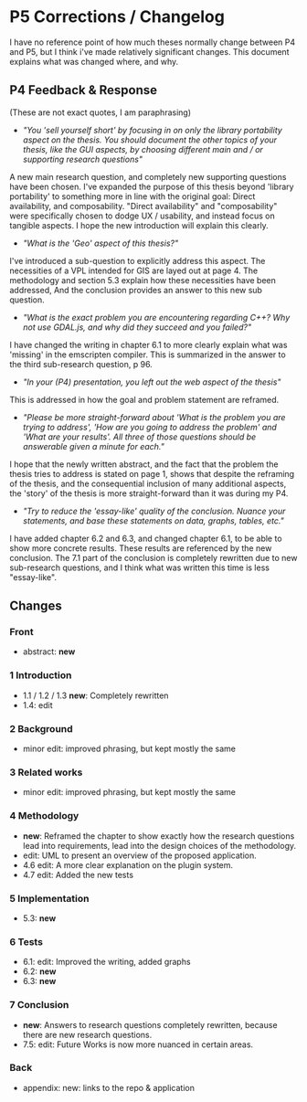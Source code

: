 P5 Corrections / Changelog
=================

I have no reference point of how much theses normally change between P4 and P5, but I think i've made relatively significant changes. This document explains what was changed where, and why.


P4 Feedback & Response
----------------------

(These are not exact quotes, I am paraphrasing)
 
- _"You 'sell yourself short' by focusing in on only the library portability aspect on the thesis. You should document the other topics of your thesis, like the GUI aspects, by choosing different main and / or supporting research questions"_

A new main research question, and completely new supporting questions have been chosen. 
I've expanded the purpose of this thesis beyond 'library portability' to something more in line with the original goal: Direct availability, and composability. 
"Direct availability" and "composability"  were specifically chosen to dodge UX / usability, and instead focus on tangible aspects. I hope the new introduction will explain this clearly.

- _"What is the 'Geo' aspect of this thesis?"_

I've introduced a sub-question to explicitly address this aspect. 
The necessities of a VPL intended for GIS are layed out at page 4.
The methodology and section 5.3 explain how these necessities have been addressed,
And the conclusion provides an answer to this new sub question.

- _"What is the exact problem you are encountering regarding C++? Why not use GDAL.js, and why did they succeed and you failed?"_

I have changed the writing in chapter 6.1 to more clearly explain what was 'missing' in the emscripten compiler. This is summarized in the answer to the third sub-research question, p 96.

- _"In your (P4) presentation, you left out the web aspect of the thesis"_

This is addressed in how the goal and problem statement are reframed.

- _"Please be more straight-forward about 'What is the problem you are trying to address', 'How are you going to address the problem' and 'What are your results'. All three of those questions should be answerable given a minute for each."_

I hope that the newly written abstract, and the fact that the problem the thesis tries to address is stated on page 1, shows that despite the reframing of the thesis, and the consequential inclusion of many additional aspects, the 'story' of the thesis is more straight-forward than it was during my P4.

- _"Try to reduce the 'essay-like' quality of the conclusion. Nuance your statements, and base these statements on data, graphs, tables, etc."_

I have added chapter 6.2 and 6.3, and changed chapter 6.1, to be able to show more concrete results.
These results are referenced by the new conclusion.
The 7.1 part of the conclusion is completely rewritten due to new sub-research questions, and I think what was written this time is less "essay-like".

Changes 
-------

### Front
- abstract: **new**

### 1 Introduction 
- 1.1 / 1.2 / 1.3 **new**: Completely rewritten
- 1.4: edit

### 2 Background
- minor edit: improved phrasing, but kept mostly the same

### 3 Related works 
- minor edit: improved phrasing, but kept mostly the same

### 4 Methodology
- **new**: Reframed the chapter to show exactly how the research questions lead into requirements, lead into the design choices of the methodology.
- edit: UML to present an overview of the proposed application.
- 4.6 edit: A more clear explanation on the plugin system.
- 4.7 edit: Added the new tests

### 5 Implementation
- 5.3: **new**

### 6 Tests 
- 6.1: edit: Improved the writing, added graphs 
- 6.2: **new**
- 6.3: **new**

### 7 Conclusion
- **new**: Answers to research questions completely rewritten, because there are new research questions.
- 7.5: edit: Future Works is now more nuanced in certain areas. 

### Back
- appendix: new: links to the repo & application







